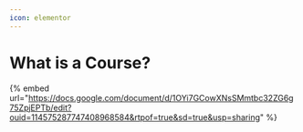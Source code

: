 ```yaml
---
icon: elementor
---
```


# What is a Course?



{% embed url="https://docs.google.com/document/d/1OYi7GCowXNsSMmtbc32ZG6g75ZpjEPTb/edit?ouid=114575287747408968584&rtpof=true&sd=true&usp=sharing" %}
